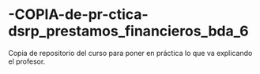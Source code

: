 # -COPIA-de-pr-ctica-dsrp_prestamos_financieros_bda_6
Copia de repositorio del curso para poner en práctica lo que va explicando el profesor.

